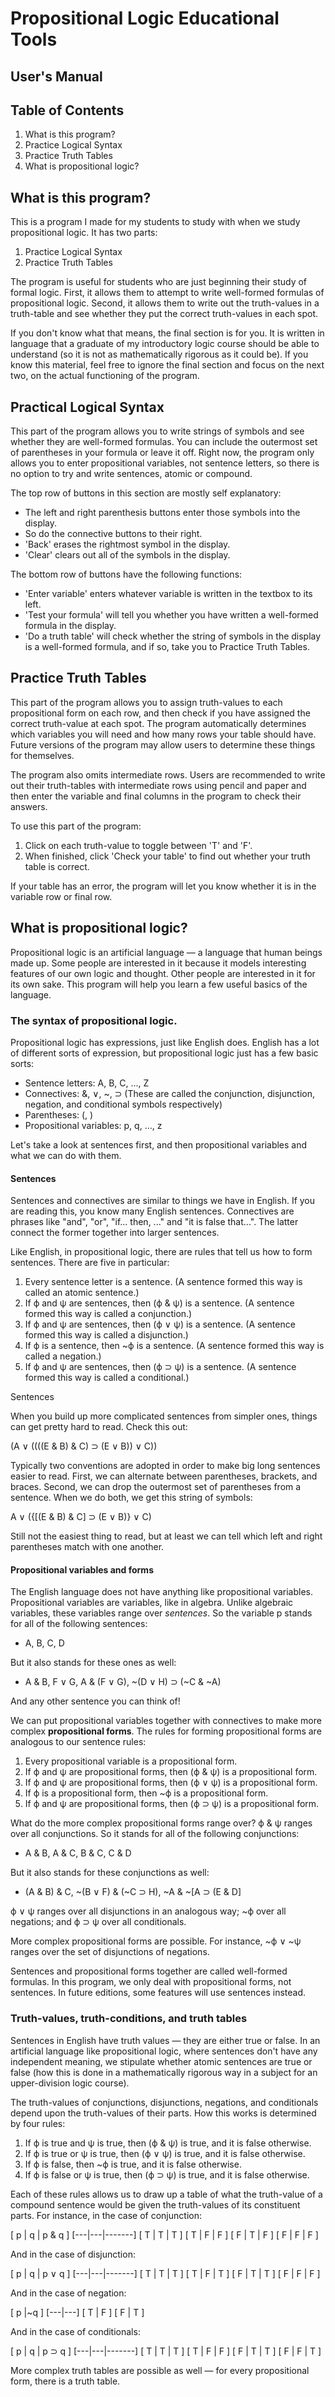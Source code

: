 # Propositional Logic Educational Tools
## User's Manual

## Table of Contents
1. What is this program?
2. Practice Logical Syntax
3. Practice Truth Tables
4. What is propositional logic?

## What is this program? 

This is a program I made for my students to study with when we study propositional logic. It has two parts:
1. Practice Logical Syntax
2. Practice Truth Tables

The program is useful for students who are just beginning their study of formal logic. First, it allows them to attempt to write well-formed formulas of propositional logic. Second, it allows them to write out the truth-values in a truth-table and see whether they put the correct truth-values in each spot.

If you don't know what that means, the final section is for you. It is written in language that a graduate of my introductory logic course should be able to understand (so it is not as mathematically rigorous as it could be). If you know this material, feel free to ignore the final section and focus on the next two, on the actual functioning of the program.

## Practical Logical Syntax

This part of the program allows you to write strings of symbols and see whether they are well-formed formulas. You can include the outermost set of parentheses in your formula or leave it off. Right now, the program only allows you to enter propositional variables, not sentence letters, so there is no option to try and write sentences, atomic or compound. 

The top row of buttons in this section are mostly self explanatory:

- The left and right parenthesis buttons enter those symbols into the display.
- So do the connective buttons to their right.
- 'Back' erases the rightmost symbol in the display.
- 'Clear' clears out all of the symbols in the display.

The bottom row of buttons have the following functions:

- 'Enter variable' enters whatever variable is written in the textbox to its left.
- 'Test your formula' will tell you whether you have written a well-formed formula in the display.
- 'Do a truth table' will check whether the string of symbols in the display is a well-formed formula, and if so, take you to Practice Truth Tables.

## Practice Truth Tables

This part of the program allows you to assign truth-values to each propositional form on each row, and then check if you have assigned the correct truth-value at each spot. The program automatically determines which variables you will need and how many rows your table should have. Future versions of the program may allow users to determine these things for themselves.

The program also omits intermediate rows. Users are recommended to write out their truth-tables with intermediate rows using pencil and paper and then enter the variable and final columns in the program to check their answers.

To use this part of the program:
1. Click on each truth-value to toggle between 'T' and 'F'.
2. When finished, click 'Check your table' to find out whether your truth table is correct.

If your table has an error, the program will let you know whether it is in the variable row or final row.

## What is propositional logic?

Propositional logic is an artificial language — a language that human beings made up. Some people are interested in it because it models interesting features of our own logic and thought. Other people are interested in it for its own sake. This program will help you learn a few useful basics of the language.

### The syntax of propositional logic.

Propositional logic has expressions, just like English does. English has a lot of different sorts of expression, but propositional logic just has a few basic sorts:

- Sentence letters: A, B, C, ..., Z
- Connectives: &, ∨, ~, ⊃ (These are called the conjunction, disjunction, negation, and conditional symbols respectively)
- Parentheses: (, )
- Propositional variables: p, q, ..., z

Let's take a look at sentences first, and then propositional variables and what we can do with them.

#### Sentences

Sentences and connectives are similar to things we have in English. If you are reading this, you know many English sentences. Connectives are phrases like "and", "or", "if... then, ..." and "it is false that...". The latter connect the former together into larger sentences.

Like English, in propositional logic, there are rules that tell us how to form sentences. There are five in particular:

1. Every sentence letter is a sentence. (A sentence formed this way is called an atomic sentence.)
2. If ф and ψ are sentences, then (ф & ψ) is a sentence. (A sentence formed this way is called a conjunction.)
3. If ф and ψ are sentences, then (ф ∨ ψ) is a sentence. (A sentence formed this way is called a disjunction.)
4. If ф is a sentence, then ~ф is a sentence. (A sentence formed this way is called a negation.)
5. If ф and ψ are sentences, then (ф ⊃ ψ) is a sentence. (A sentence formed this way is called a conditional.)

Sentences 

When you build up more complicated sentences from simpler ones, things can get pretty hard to read. Check this out:

(A ∨ ((((E & B) & C) ⊃ (E ∨ B)) ∨ C))

Typically two conventions are adopted in order to make big long sentences easier to read. First, we can alternate between parentheses, brackets, and braces. Second, we can drop the outermost set of parentheses from a sentence. When we do both, we get this string of symbols:

A ∨ ({[(E & B) & C] ⊃ (E ∨ B)} ∨ C)

Still not the easiest thing to read, but at least we can tell which left and right parentheses match with one another.

#### Propositional variables and forms

The English language does not have anything like propositional variables. Propositional variables are variables, like in algebra. Unlike algebraic variables, these variables range over *sentences*. So the variable p stands for all of the following sentences:

- A, B, C, D

But it also stands for these ones as well:

- A & B, F ∨ G, A & (F ∨ G), ~(D ∨ H) ⊃ (~C & ~A)

And any other sentence you can think of!

We can put propositional variables together with connectives to make more complex **propositional forms**. The rules for forming propositional forms are analogous to our sentence rules:

1. Every propositional variable is a propositional form.
2. If ф and ψ are propositional forms, then (ф & ψ) is a propositional form.
3. If ф and ψ are propositional forms, then (ф ∨ ψ) is a propositional form.
4. If ф is a propositional form, then ~ф is a propositional form.
5. If ф and ψ are propositional forms, then (ф ⊃ ψ) is a propositional form.

What do the more complex propositional forms range over? ф & ψ ranges over all conjunctions. So it stands for all of the following conjunctions:

- A & B, A & C, B & C, C & D

But it also stands for these conjunctions as well:

- (A & B) & C, ~(B ∨ F) & (~C ⊃ H), ~A & ~[A ⊃ (E & D]

ф ∨ ψ ranges over all disjunctions in an analogous way; ~ф over all negations; and ф ⊃ ψ over all conditionals.

More complex propositional forms are possible. For instance, ~ф ∨ ~ψ ranges over the set of disjunctions of negations.

Sentences and propositional forms together are called well-formed formulas. In this program, we only deal with propositional forms, not sentences. In future editions, some features will use sentences instead.

### Truth-values, truth-conditions, and truth tables

Sentences in English have truth values — they are either true or false. In an artificial language like propositional logic, where sentences don't have any independent meaning, we stipulate whether atomic sentences are true or false (how this is done in a mathematically rigorous way in a subject for an upper-division logic course).

The truth-values of conjunctions, disjunctions, negations, and conditionals depend upon the truth-values of their parts. How this works is determined by four rules:

1. If ф is true and ψ is true, then (ф & ψ) is true, and it is false otherwise.
2. If ф is true or ψ is true, then (ф ∨ ψ) is true, and it is false otherwise.
3. If ф is false, then ~ф is true, and it is false otherwise.
4. If ф is false or ψ is true, then (ф ⊃ ψ) is true, and it is false otherwise.

Each of these rules allows us to draw up a table of what the truth-value of a compound sentence would be given the truth-values of its constituent parts. For instance, in the case of conjunction:

[ p | q | p & q ]
[---|---|-------]
[ T | T |   T   ]
[ T | F |   F   ]
[ F | T |   F   ]
[ F | F |   F   ]

And in the case of disjunction:

[ p | q | p ∨ q ]
[---|---|-------]
[ T | T |   T   ]
[ T | F |   T   ]
[ F | T |   T   ]
[ F | F |   F   ]

And in the case of negation:

[ p |~q ]
[---|---]
[ T | F ]
[ F | T ]

And in the case of conditionals:

[ p | q | p ⊃ q ]
[---|---|-------]
[ T | T |   T   ]
[ T | F |   F   ]
[ F | T |   T   ]
[ F | F |   T   ]

More complex truth tables are possible as well — for every propositional form, there is a truth table.